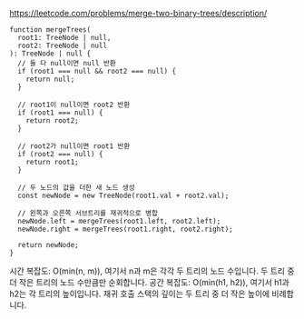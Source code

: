 https://leetcode.com/problems/merge-two-binary-trees/description/

```tsx
function mergeTrees(
  root1: TreeNode | null,
  root2: TreeNode | null
): TreeNode | null {
  // 둘 다 null이면 null 반환
  if (root1 === null && root2 === null) {
    return null;
  }

  // root1이 null이면 root2 반환
  if (root1 === null) {
    return root2;
  }

  // root2가 null이면 root1 반환
  if (root2 === null) {
    return root1;
  }

  // 두 노드의 값을 더한 새 노드 생성
  const newNode = new TreeNode(root1.val + root2.val);

  // 왼쪽과 오른쪽 서브트리를 재귀적으로 병합
  newNode.left = mergeTrees(root1.left, root2.left);
  newNode.right = mergeTrees(root1.right, root2.right);

  return newNode;
}
```

시간 복잡도: O(min(n, m)), 여기서 n과 m은 각각 두 트리의 노드 수입니다. 두 트리 중 더 작은 트리의 노드 수만큼만 순회합니다.
공간 복잡도: O(min(h1, h2)), 여기서 h1과 h2는 각 트리의 높이입니다. 재귀 호출 스택의 깊이는 두 트리 중 더 작은 높이에 비례합니다.
